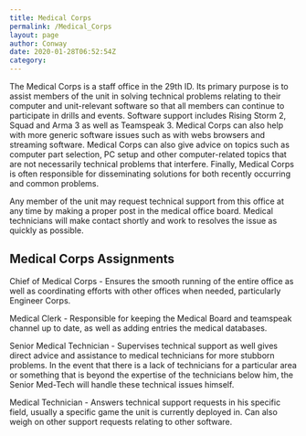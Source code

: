 ```yaml
---
title: Medical Corps
permalink: /Medical_Corps
layout: page
author: Conway
date: 2020-01-28T06:52:54Z
category: 
---
```

The Medical Corps is a staff office in the 29th ID. Its primary purpose is to assist members of the unit in solving technical problems relating to their computer and unit-relevant software so that all members can continue to participate in drills and events. Software support includes Rising Storm 2, Squad and Arma 3 as well as Teamspeak 3. Medical Corps can also help with more generic software issues such as with webs browsers and streaming software. Medical Corps can also give advice on topics such as computer part selection, PC setup and other computer-related topics that are not necessarily technical problems that interfere. Finally, Medical Corps is often responsible for disseminating solutions for both recently occurring and common problems.

Any member of the unit may request technical support from this office at any time by making a proper post in the medical office board. Medical technicians will make contact shortly and work to resolves the issue as quickly as possible.

## Medical Corps Assignments

Chief of Medical Corps - Ensures the smooth running of the entire office as well as coordinating efforts with other offices when needed, particularly Engineer Corps.

Medical Clerk - Responsible for keeping the Medical Board and teamspeak channel up to date, as well as adding entries the medical databases.

Senior Medical Technician - Supervises technical support as well gives direct advice and assistance to medical technicians for more stubborn problems. In the event that there is a lack of technicians for a particular area or something that is beyond the expertise of the technicians below him, the Senior Med-Tech will handle these technical issues himself.

Medical Technician - Answers technical support requests in his specific field, usually a specific game the unit is currently deployed in. Can also weigh on other support requests relating to other software.